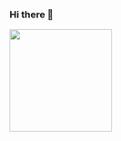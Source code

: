 ### Hi there 👋

<div>
  <a href="https://github.com/robertojunioor">
    <img height="180em" src="https://github-readme-stats.vercel.app/api?username=robertojunioor&show_icons=true&theme=dracula&include_all_commits=true&count_private=true"/>
  </a>
</div>
